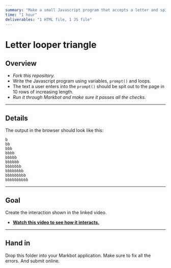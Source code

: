 ```yaml
---
summary: "Make a small Javascript program that accepts a letter and spits it out a triangle of the letter."
time: "1 hour"
deliverables: "1 HTML file, 1 JS file"
---
```


# Letter looper triangle

## Overview

- *Fork this repository.*
- Write the Javascript program using variables, `prompt()` and loops.
- The text a user enters into the `prompt()` should be spit out to the page in 10 rows of increasing length.
- *Run it through Markbot and make sure it passes all the checks.*

---

## Details

The output in the browser should look like this:

```
b
bb
bbb
bbbb
bbbbb
bbbbbb
bbbbbbb
bbbbbbbb
bbbbbbbbb
bbbbbbbbbb
```

---

## Goal

Create the interaction shown in the linked video.

- [**Watch this video to see how it interacts.**](https://videos.learntheweb.courses/playlists/web-dev-js/letter-looper-triangle.mp4)

---

## Hand in

Drop this folder into your Markbot application. Make sure to fix all the errors. And submit online.
